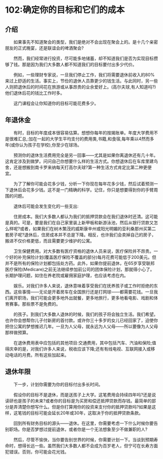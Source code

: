 # 102:确定你的目标和它们的成本
## 介绍

　　如果事先不知道聚会的类型，我们是绝对不会出现在聚会上的。是十几个亲密朋友的正式晚宴，还是联谊会的啤酒聚会?

　　然而，我们经常进行投资，尽可能多地储蓄，却不知道我们是否为实现目标攒够了钱。那是因为我们大多数人都不知道我们的目标要付出多少代价。

　　例如，一些理财专家说，一旦我们停止工作，我们将需要退休前收入的80%来过上舒适的生活。事实上，节俭的退休人员靠更少的钱生活。与此同时，另一些人则把退休后的时间花在旅游或从事昂贵的业余爱好上。(高尔夫球,有人知道吗?)他们退休后花的钱比工作时多。

　　这门课程会让你知道你的目标可能花费多少。

## 年退休金

　　有时，目标的年度成本很容易估算。想想你每年的按揭账单。年度大学费用不是很难汇总,:加在一起的大学生平均支付的费用类,书籍,和食宿,每年乘以4然而多年(或你认为孩子在学校),你至少在球场。

　　预测你的退休生活费用完全是另一回事——尤其是如果你离退休还有几十年。这肯定涉及到做梦。问问自己你想要什么样的生活方式。你想退休后在车库里建鸟舍，还是想搬到南卡罗来纳每天打高尔夫球?第一种生活方式肯定比第二种更便宜。

　　为了了解你可能会花多少钱，分析一下你现在每年花多少钱，然后试着预测一下退休后会花多少钱。这不是一门精确的科学。记住，你只是想要得到你的手臂周围的问题。

　　退休后可能会发生变化的一些支出:

　　住房成本。我们大多数人都认为我们的抵押贷款会在我们退休时还清。这可能是真的。可是，要是我们在自己家里装上新甲板和新游泳池，然后从银行贷款又怎么样呢?或者，如果我们在树木繁茂的威斯康辛州或阳光明媚的亚利桑那州买第二套房子呢?退休后，住房成本并不总是下降。相反，也许我们会卖掉自己的房子，搬进不仅价格更低，而且需要更少维护的公寓。

　　卫生保健费用。对大多数有医疗资格的退休人员来说，医疗保险并不昂贵。一个好的补充保险计划(覆盖医疗保险不覆盖的部分)每月花费可能低于200美元。但并不是所有的保险计划都包括处方药。此外，如果你提前退休，在65岁享受联邦医疗保险(Medicare)之前无法继续参加前公司的团体保险计划，那就得小心了。长期护理问题，如住在养老院或雇佣家庭护理，也应该考虑在内。

　　娱乐。对我们许多人来说，退休意味着享受我们在抚养孩子或工作时拒绝的东西。这些事情——无论是开着房车在全国旅行还是打网球——都需要花钱。一旦我们离开职场，我们可能会更多地外出就餐，更多地旅行，更多地看电影、戏剧和体育赛事。那些票不是免费的。

　　的孩子。到我们大多数人退休的时候，我们的孩子将会独立生活。我们希望。也许你会想帮你儿子付新房的首付款。或许你三十多岁的女儿已经回家了，迫使你把住公寓的梦想推迟几年。一旦为人父母，就永远为人父母——所以要像为人父母那样做预算。

　　在退休费用表中应包括的其他项目:交通费用，其中包括汽车、汽油和保险;值得庆幸的是，对我们许多人来说，税收应该下降;还有有线电视、互联网接入或移动电话的月费。所有这些加起来。

## 退休年限

　　下一步，计划你需要为你的目标付出多长时间。

　　假设你的目标不是退休，而是送孩子上大学。这笔费用会持续四年吗?还是说读研也是孩子的未来?或者你的目标是为买房和偿还抵押贷款而存钱。最简单的部分是弄清楚你想写什么。但是你打算用你的投资来支付你的抵押贷款吗?如果是这样，这笔钱的目标可能会延长20年或30年，这取决于你的抵押贷款条款。

　　回到所有财务目标的源头——退休。在这里，你需要考虑一下什么时候你要告别职场。你是否梦想过提前退休，或者你是一个无法想象至少不做兼职的人?

　　然后，尽管不愉快，当你要告别世界的时候，你需要计划一下。当谈到预期寿命时，想得长远一些。虽然我们大多数人都不会成为百岁老人，但宁可在长寿方面犯错误。否则，你可能会花光钱。
